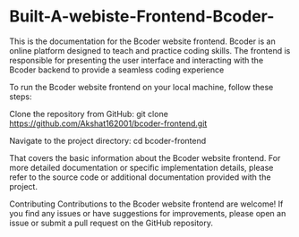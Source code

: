 # Built-A-webiste-Frontend-Bcoder-
This is the documentation for the Bcoder website frontend. Bcoder is an online platform designed to teach and practice coding skills. The frontend is responsible for presenting the user interface and interacting with the Bcoder backend to provide a seamless coding experience

To run the Bcoder website frontend on your local machine, follow these steps:

Clone the repository from GitHub:
git clone https://github.com/Akshat162001/bcoder-frontend.git

Navigate to the project directory:
cd bcoder-frontend

That covers the basic information about the Bcoder website frontend. For more detailed documentation or specific implementation details, please refer to the source code or additional documentation provided with the project.

Contributing
Contributions to the Bcoder website frontend are welcome! If you find any issues or have suggestions for improvements, please open an issue or submit a pull request on the GitHub repository.



